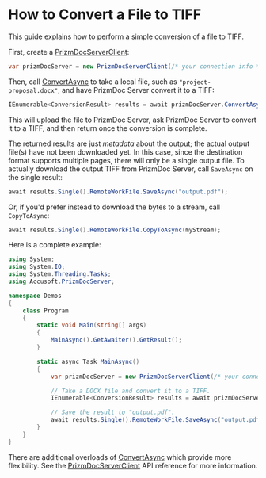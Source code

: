 # How to Convert a File to TIFF

This guide explains how to perform a simple conversion of a file to TIFF.

First, create a [PrizmDocServerClient]:

```csharp
var prizmDocServer = new PrizmDocServerClient(/* your connection info */);
```

Then, call [ConvertAsync] to take a local file, such as
`"project-proposal.docx"`, and have PrizmDoc Server convert it to a TIFF:

```csharp
IEnumerable<ConversionResult> results = await prizmDocServer.ConvertAsync("project-proposal.docx", DestinationFileFormat.Tiff);
```

This will upload the file to PrizmDoc Server, ask PrizmDoc Server to convert it
to a TIFF, and then return once the conversion is complete.

The returned results are just _metadata_ about the output; the actual output
file(s) have not been downloaded yet. In this case, since the destination format
supports multiple pages, there will only be a single output file. To actually
download the output TIFF from PrizmDoc Server, call `SaveAsync` on the single
result:

```csharp
await results.Single().RemoteWorkFile.SaveAsync("output.pdf");
```

Or, if you'd prefer instead to download the bytes to a stream, call
`CopyToAsync`:

```csharp
await results.Single().RemoteWorkFile.CopyToAsync(myStream);
```

Here is a complete example:

```csharp
using System;
using System.IO;
using System.Threading.Tasks;
using Accusoft.PrizmDocServer;

namespace Demos
{
    class Program
    {
        static void Main(string[] args)
        {
            MainAsync().GetAwaiter().GetResult();
        }

        static async Task MainAsync()
        {
            var prizmDocServer = new PrizmDocServerClient(/* your connection info */);

            // Take a DOCX file and convert it to a TIFF.
            IEnumerable<ConversionResult> results = await prizmDocServer.ConvertAsync("project-proposal.docx", DestinationFileFormat.Tiff);

            // Save the result to "output.pdf".
            await results.Single().RemoteWorkFile.SaveAsync("output.pdf");
        }
    }
}
```

There are additional overloads of [ConvertAsync] which provide more
flexibility. See the [PrizmDocServerClient] API reference for more information.

[PrizmDocServerClient]: xref:Accusoft.PrizmDocServer.PrizmDocServerClient
[ConvertAsync]: xref:Accusoft.PrizmDocServer.PrizmDocServerClient.ConvertAsync(System.String,Accusoft.PrizmDocServer.Conversion.DestinationFileFormat)

